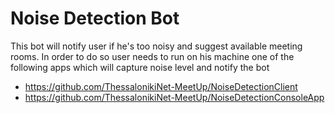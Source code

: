 # Noise Detection Bot
This bot will notify user if he's too noisy and suggest available meeting rooms.
In order to do so user needs to run on his machine one of the following apps which will capture noise level and notify the bot
* https://github.com/ThessalonikiNet-MeetUp/NoiseDetectionClient
* https://github.com/ThessalonikiNet-MeetUp/NoiseDetectionConsoleApp 
